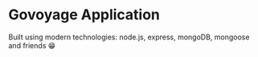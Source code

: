 # Govoyage Application

Built using modern technologies: node.js, express, mongoDB, mongoose and friends 😁
